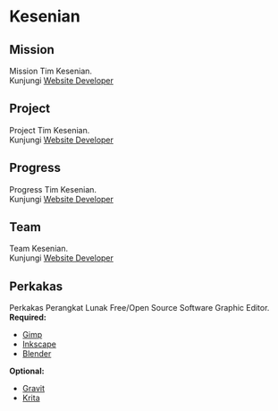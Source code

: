# Kesenian
## Mission
Mission Tim Kesenian.  
Kunjungi [Website Developer](http://dev.xentaos.org/mission.html)

## Project
Project Tim Kesenian.  
Kunjungi [Website Developer](http://dev.xentaos.org/project.html)

## Progress
Progress Tim Kesenian.  
Kunjungi [Website Developer](http://dev.xentaos.org/progress.html)

## Team
Team Kesenian.  
Kunjungi [Website Developer](http://dev.xentaos.org/team.html)

## Perkakas
Perkakas Perangkat Lunak Free/Open Source Software Graphic Editor.  
**Required:**  
 * [Gimp](https://www.gimp.org/)
 * [Inkscape](https://inkscape.org/)
 * [Blender](https://www.blender.org/)

**Optional:**  
 * [Gravit](https://gravit.io/) 
 * [Krita](https://krita.org/en/)
